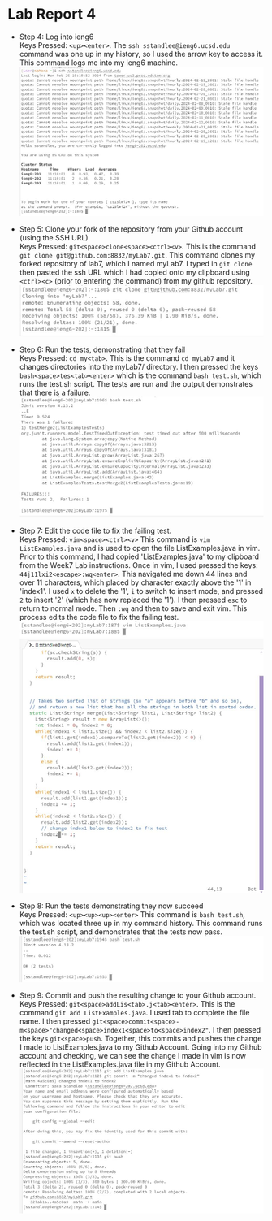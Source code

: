 # Lab Report 4
* Step 4: Log into ieng6 \
  Keys Pressed: `<up><enter>`. The `ssh sstandlee@ieng6.ucsd.edu` command was one up in my history, so I used the arrow key to access it. This command logs me into my ieng6 machine. \
  ![Image](Step4.JPG)

  
* Step 5: Clone your fork of the repository from your Github account (using the SSH URL) \
  Keys Pressed: `git<space>clone<space><ctrl><v>`. This is the command `git clone git@github.com:8832/myLab7.git`. This command clones my forked repository of lab7, which I named myLab7. I typed in `git clone ` then pasted the ssh URL which I had copied onto my clipboard using `<ctrl><c>` (prior to entering the command) from my github repository. \
  ![Image](Step5.JPG)

  
* Step 6: Run the tests, demonstrating that they fail \
  Keys Pressed: `cd my<tab>`. This is the command `cd myLab7` and it changes directories into the myLab7/ directory. I then pressed the keys `bash<space>tes<tab><enter>` which is the command `bash test.sh`, which runs the test.sh script. The tests are run and the output demonstrates that there is a failure. \
  ![Image](Step6a.JPG)

  
* Step 7: Edit the code file to fix the failing test. \
  Keys Pressed: `vim<space><ctrl><v>` This command is `vim ListExamples.java` and is used to open the file ListExamples.java in vim. Prior to this command, I had copied 'ListExamples.java' to my clipboard from the Week7 Lab instructions. Once in vim, I used pressed the keys: `44j11lxi2<escape>:wq<enter>`. This navigated me down 44 lines and over 11 characters, which placed by character exactly above the '1' in 'index1'. I used `x` to delete the '1', `i` to switch to insert mode, and pressed `2` to insert '2' (which has now replaced the '1'). I then pressed `esc` to return to normal mode. Then `:wq` and then <enter> to save and exit vim. This process edits the code file to fix the failing test. \
  ![Image](Step7a.JPG) \
  ![Image](Step7b.JPG) 
  
* Step 8: Run the tests demonstrating they now succeed \
  Keys Pressed: `<up><up><up><enter>` This command is `bash test.sh`, which was located three up in my command history. This command runs the test.sh script, and demonstrates that the tests now pass. \
  ![Image](Step8.JPG)
  
* Step 9: Commit and push the resulting change to your Github account. \
  Keys Pressed: `git<space>addLis<tab>.j<tab><enter>`. This is the command `git add ListExamples.java`. I used tab to complete the file name. I then pressed `git<space>commit<space>-m<space>"changed<space>index1<space>to<space>index2"`. I then pressed the keys `git<space>push`. Together, this commits and pushes the change I made to ListExamples.java to my Github Account. Going into my Github account and checking, we can see the change I made in vim is now reflected in the ListExamples.java file in my Github Account. \
  ![Image](Step9.JPG)
